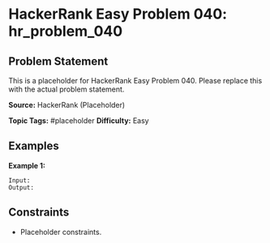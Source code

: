 # HackerRank Easy Problem 040: hr_problem_040

## Problem Statement

This is a placeholder for HackerRank Easy Problem 040.
Please replace this with the actual problem statement.

**Source:** HackerRank (Placeholder)

**Topic Tags:** #placeholder
**Difficulty:** Easy

## Examples

**Example 1:**

```
Input:
Output:
```

## Constraints

- Placeholder constraints.

